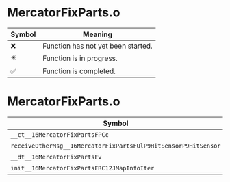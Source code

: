 # MercatorFixParts.o
| Symbol | Meaning 
| ------------- | ------------- 
| :x: | Function has not yet been started. 
| :eight_pointed_black_star: | Function is in progress. 
| :white_check_mark: | Function is completed. 


# MercatorFixParts.o
| Symbol | Decompiled? |
| ------------- | ------------- |
| `__ct__16MercatorFixPartsFPCc` | :x: |
| `receiveOtherMsg__16MercatorFixPartsFUlP9HitSensorP9HitSensor` | :x: |
| `__dt__16MercatorFixPartsFv` | :x: |
| `init__16MercatorFixPartsFRC12JMapInfoIter` | :x: |
